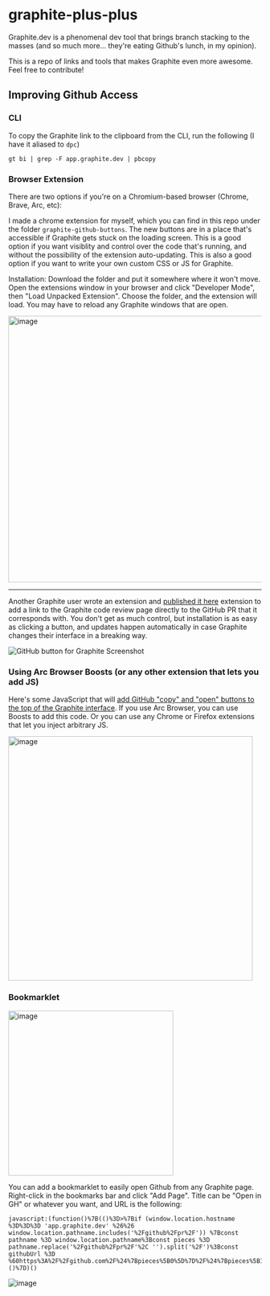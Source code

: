 # graphite-plus-plus
Graphite.dev is a phenomenal dev tool that brings branch stacking to the masses (and so much more... they're eating Github's lunch, in my opinion).

This is a repo of links and tools that makes Graphite even more awesome. Feel free to contribute!

## Improving Github Access

### CLI

To copy the Graphite link to the clipboard from the CLI, run the following (I have it aliased to `dpc`)

```
gt bi | grep -F app.graphite.dev | pbcopy
```

### Browser Extension

There are two options if you're on a Chromium-based browser (Chrome, Brave, Arc, etc):

I made a chrome extension for myself, which you can find in this repo under the folder `graphite-github-buttons`. The new buttons are in a place that's accessible if Graphite gets stuck on the loading screen. This is a good option if you want visiblity and control over the code that's running, and without the possibility of the extension auto-updating. This is also a good option if you want to write your own custom CSS or JS for Graphite. 

Installation: Download the folder and put it somewhere where it won't move. Open the extensions window in your browser and click "Developer Mode", then "Load Unpacked Extension". Choose the folder, and the extension will load. You may have to reload any Graphite windows that are open.

<img width="530" alt="image" src="https://github.com/benjaffe/graphite-plus-plus/assets/573204/7be804c4-f957-4903-8d9c-e9bb0344ad73">

---

Another Graphite user wrote an extension and [published it here](https://chrome.google.com/webstore/detail/github-button-for-graphit/kfeljefjihmhdfhclfippknhgckkpihj) extension to add a link to the Graphite code review page directly to the GitHub PR that it corresponds with. You don't get as much control, but installation is as easy as clicking a button, and updates happen automatically in case Graphite changes their interface in a breaking way.

![GitHub button for Graphite Screenshot](https://user-images.githubusercontent.com/1403638/229561035-a0156d37-1686-41d6-9f39-20074f96a281.jpg)


### Using Arc Browser Boosts (or any other extension that lets you add JS)

Here's some JavaScript that will [add GitHub "copy" and "open" buttons to the top of the Graphite interface](https://gist.github.com/benjaffe/8ce3be07f5221f4ec4f0922c6ad4e470). If you use Arc Browser, you can use Boosts to add this code. Or you can use any Chrome or Firefox extensions that let you inject arbitrary JS.

<img width="486" alt="image" src="https://github.com/benjaffe/graphite-plus-plus/assets/573204/46568bc1-91de-4601-aebb-63bf0b005816">

### Bookmarklet

<img width="328" alt="image" src="https://user-images.githubusercontent.com/573204/229561599-3fa10597-0d40-4f21-a1c7-83054f3606c0.png">

You can add a bookmarklet to easily open Github from any Graphite page. Right-click in the bookmarks bar and click "Add Page". Title can be "Open in GH" or whatever you want, and URL is the following:

```
javascript:(function()%7B(()%3D>%7Bif (window.location.hostname %3D%3D%3D 'app.graphite.dev' %26%26 window.location.pathname.includes('%2Fgithub%2Fpr%2F')) %7Bconst pathname %3D window.location.pathname%3Bconst pieces %3D pathname.replace('%2Fgithub%2Fpr%2F'%2C '').split('%2F')%3Bconst githubUrl %3D %60https%3A%2F%2Fgithub.com%2F%24%7Bpieces%5B0%5D%7D%2F%24%7Bpieces%5B1%5D%7D%2Fpull%2F%24%7Bpieces%5B2%5D.split('%2F')%5B0%5D%7D%2F%60%3Bwindow.open(githubUrl)%3B%7D%7D)()%7D)()
```
![image](https://user-images.githubusercontent.com/573204/229560063-4b55ab38-bb92-40b4-b73b-7ee38c849b46.png)

